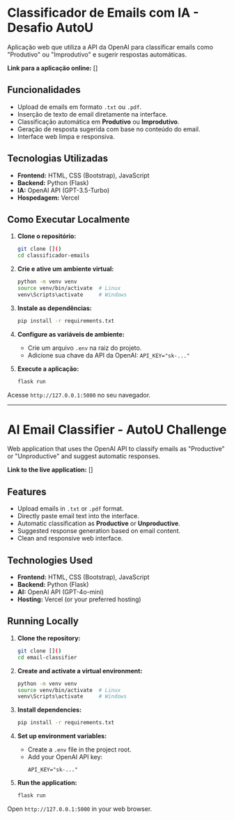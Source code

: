 # Classificador de Emails com IA - Desafio AutoU

Aplicação web que utiliza a API da OpenAI para classificar emails como "Produtivo" ou "Improdutivo" e sugerir respostas automáticas.

**Link para a aplicação online:** []

## Funcionalidades

-   Upload de emails em formato `.txt` ou `.pdf`.
-   Inserção de texto de email diretamente na interface.
-   Classificação automática em **Produtivo** ou **Improdutivo**.
-   Geração de resposta sugerida com base no conteúdo do email.
-   Interface web limpa e responsiva.

## Tecnologias Utilizadas

-   **Frontend:** HTML, CSS (Bootstrap), JavaScript
-   **Backend:** Python (Flask)
-   **IA:** OpenAI API (GPT-3.5-Turbo)
-   **Hospedagem:** Vercel

## Como Executar Localmente

1.  **Clone o repositório:**
    ```bash
    git clone []()
    cd classificador-emails
    ```

2.  **Crie e ative um ambiente virtual:**
    ```bash
    python -m venv venv
    source venv/bin/activate  # Linux
    venv\Scripts\activate     # Windows
    ```

3.  **Instale as dependências:**
    ```bash
    pip install -r requirements.txt
    ```

4.  **Configure as variáveis de ambiente:**
    -   Crie um arquivo `.env` na raiz do projeto.
    -   Adicione sua chave da API da OpenAI:
        `API_KEY="sk-..."`

5.  **Execute a aplicação:**
    ```bash
    flask run
    ```

Acesse `http://127.0.0.1:5000` no seu navegador.

---

# AI Email Classifier - AutoU Challenge

Web application that uses the OpenAI API to classify emails as "Productive" or "Unproductive" and suggest automatic responses.

**Link to the live application:** []

## Features

- Upload emails in `.txt` or `.pdf` format.
- Directly paste email text into the interface.
- Automatic classification as **Productive** or **Unproductive**.
- Suggested response generation based on email content.
- Clean and responsive web interface.

## Technologies Used

- **Frontend:** HTML, CSS (Bootstrap), JavaScript
- **Backend:** Python (Flask)
- **AI:** OpenAI API (GPT-4o-mini)
- **Hosting:** Vercel (or your preferred hosting)

## Running Locally

1. **Clone the repository:**
    ```bash
    git clone []()
    cd email-classifier
    ```

2. **Create and activate a virtual environment:**
    ```bash
    python -m venv venv
    source venv/bin/activate  # Linux
    venv\Scripts\activate     # Windows
    ```

3. **Install dependencies:**
    ```bash
    pip install -r requirements.txt
    ```

4. **Set up environment variables:**
    - Create a `.env` file in the project root.
    - Add your OpenAI API key:
        ```env
        API_KEY="sk-..."
        ```

5. **Run the application:**
    ```bash
    flask run
    ```

Open `http://127.0.0.1:5000` in your web browser.
